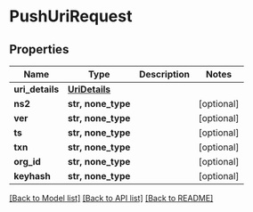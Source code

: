 # PushUriRequest


## Properties
Name | Type | Description | Notes
------------ | ------------- | ------------- | -------------
**uri_details** | [**UriDetails**](UriDetails.md) |  | 
**ns2** | **str, none_type** |  | [optional] 
**ver** | **str, none_type** |  | [optional] 
**ts** | **str, none_type** |  | [optional] 
**txn** | **str, none_type** |  | [optional] 
**org_id** | **str, none_type** |  | [optional] 
**keyhash** | **str, none_type** |  | [optional] 

[[Back to Model list]](../README.md#documentation-for-models) [[Back to API list]](../README.md#documentation-for-api-endpoints) [[Back to README]](../README.md)



